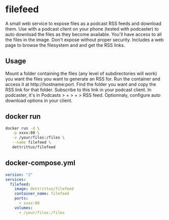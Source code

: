 # filefeed

A small web service to expose files as a podcast RSS feeds and download them. Use with a podcast client on your phone (tested with podcaster) to auto download the files as they become available. You'll have access to all the files in the image. Don't expose without proper security. Includes a web page to browse the filesystem and and get the RSS links.

## Usage

Mount a folder containing the files (any level of subdirectories will work) you want the files you want to generate an RSS for. Run the container and access it at http://hostname:port. Find the folder you want and copy the RSS link for that folder. Subscribe to this link in your podcast client. In podcaster, it's in Podcasts > + > + > RSS feed. Optionnaly, configure auto download options in your client.

## docker run

```sh
docker run -d \
   -p xxxx:80 \
   -v /your/files:/files \
   --name filefeed \
   dettrittus/filefeed
```

## docker-compose.yml

```yaml
version: "2"
services:
  filefeed:
    image: dettrittus/filefeed
    container_name: filefeed
    ports:
      - xxxx:80
    volumes:
      - /your/files:/files
```
